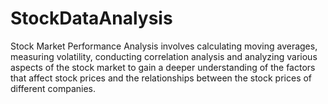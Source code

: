 # StockDataAnalysis
Stock Market Performance Analysis involves calculating moving averages,
measuring volatility, conducting correlation analysis and analyzing various 
aspects of the stock market to gain a deeper understanding of the factors that 
affect stock prices and the relationships between the stock prices of different companies.
